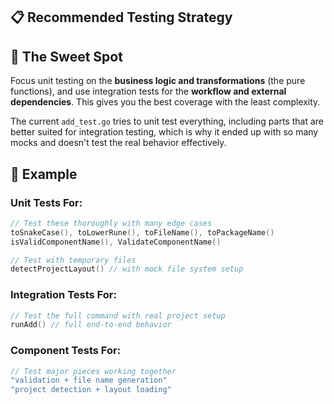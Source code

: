 ## 📋 **Recommended Testing Strategy**

## 🎯 **The Sweet Spot**

Focus unit testing on the **business logic and transformations** (the pure functions), and use integration tests for the **workflow and external dependencies**. This gives you the best coverage with the least complexity.

The current `add_test.go` tries to unit test everything, including parts that are better suited for integration testing, which is why it ended up with so many mocks and doesn't test the real behavior effectively.

## 🎯 **Example**

### **Unit Tests For:**
```go
// Test these thoroughly with many edge cases
toSnakeCase(), toLowerRune(), toFileName(), toPackageName()
isValidComponentName(), ValidateComponentName()

// Test with temporary files
detectProjectLayout() // with mock file system setup
```

### **Integration Tests For:**
```go
// Test the full command with real project setup
runAdd() // full end-to-end behavior
```

### **Component Tests For:**
```go
// Test major pieces working together
"validation + file name generation"
"project detection + layout loading"
```
